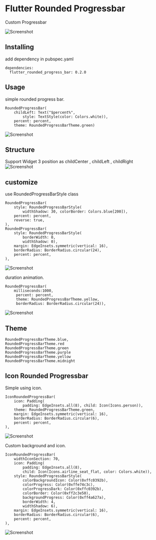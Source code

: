 # Flutter Rounded Progressbar
Custom Progressbar

![Screenshot](screenshot/a1.gif)

## Installing
add dependency in pubspec.yaml
```
dependencies:
  flutter_rounded_progress_bar: 0.2.0
```

## Usage
simple rounded progress bar.
```
RoundedProgressBar(
    childLeft: Text("$percent%",
        style: TextStyle(color: Colors.white)),
    percent: percent,
    theme: RoundedProgressBarTheme.green)
```
![Screenshot](screenshot/1.png)

## Structure
Support Widget 3 position as childCenter , childLeft , childRight 
![Screenshot](screenshot/2.png)


## customize 
use RoundedProgressBarStyle class
```
RoundedProgressBar(
    style: RoundedProgressBarStyle(
        widthShadow: 30, colorBorder: Colors.blue[200]),
    percent: percent,
    reverse: true,
),
RoundedProgressBar(
    style: RoundedProgressBarStyle(
        borderWidth: 0, 
        widthShadow: 0),
    margin: EdgeInsets.symmetric(vertical: 16),
    borderRadius: BorderRadius.circular(24),
    percent: percent,
),       
```
![Screenshot](screenshot/3.png)

duration animation.
```
RoundedProgressBar(
    milliseconds:1000,
     percent: percent,
     theme: RoundedProgressBarTheme.yellow,
     borderRadius: BorderRadius.circular(24)),
```
![Screenshot](screenshot/a2.gif)


## Theme
```
RoundedProgressBarTheme.blue, 
RoundedProgressBarTheme.red
RoundedProgressBarTheme.green
RoundedProgressBarTheme.purple
RoundedProgressBarTheme.yellow 
RoundedProgressBarTheme.midnight
```

## Icon Rounded Progressbar
Simple using icon.
```
IconRoundedProgressBar(
    icon: Padding(
        padding: EdgeInsets.all(8), child: Icon(Icons.person)),
    theme: RoundedProgressBarTheme.green,
    margin: EdgeInsets.symmetric(vertical: 16),
    borderRadius: BorderRadius.circular(6),
    percent: percent,
),
```
![Screenshot](screenshot/4.png)

Custom background and icon.
```
IconRoundedProgressBar(
    widthIconSection: 70,
    icon: Padding(
        padding: EdgeInsets.all(8),
        child: Icon(Icons.airline_seat_flat, color: Colors.white)),
    style: RoundedProgressBarStyle(
        colorBackgroundIcon: Color(0xffc0392b),
        colorProgress: Color(0xffe74c3c),
        colorProgressDark: Color(0xffc0392b),
        colorBorder: Color(0xff2c3e50),
        backgroundProgress: Color(0xff4a627a),
        borderWidth: 4,
        widthShadow: 6),
    margin: EdgeInsets.symmetric(vertical: 16),
    borderRadius: BorderRadius.circular(6),
    percent: percent,
),
```
![Screenshot](screenshot/5.png)
